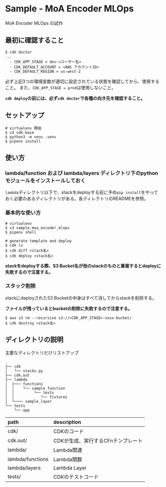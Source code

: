 # Sample - MoA Encoder MLOps

MoA Encoder MLOps の試作

## 最初に確認すること

```
$ cdk doctor
...
  - CDK_APP_STAGE = dev-<ユーザー名>
  - CDK_DEFAULT_ACCOUNT = <AWS アカウントID>
  - CDK_DEFAULT_REGION = us-west-2
```

必ず上記3つの環境変数が適切に設定されている状態を確認してから、使用すること。
また、`CDK_APP_STAGE = prod`は使用しないこと。

**`cdk deploy`の前には、必ず`cdk doctor`で各種の向き先を確認すること。**

## セットアップ

```
# virtualenv 開始
$ cd cdk-base
$ python3 -m venv .venv
$ pipenv install
```

## 使い方

### lambda/function および lambda/layers ディレクトリ下のpythonモジュールをインストールしておく

`lambda`ディレクトリ以下で、stackをdeployする前に予め`pip install`をやっておく必要のあるディレクトリがある。各ディレクトリのREADMEを参照。

### 基本的な使い方

```
# virtualenv
$ cd sample_moa_encoder_mlops
$ pipenv shell

# generate template and deploy
$ cdk ls
$ cdk diff <stack名>
$ cdk deploy <stack名>
```

**stackをdeployする際、S3 Bucket名が他のstackのものと重複するとdeployに失敗するので注意する。**

### スタック削除

stackにdeployされたS3 Bucketの中身はすべて消してからstackを削除する。

**ファイルが残っているとbucketの削除に失敗するので注意する。**

```
$ aws s3 rm --recursive s3://<CDK_APP_STAGE>-xxxx-bucket/
$ cdk destroy <stack名>
```

## ディレクトリの説明

主要なディレクトリだけリストアップ

```
.
├── cdk
│   └── stacks.py
├── cdk.out
├── lambda
│  ├─── functions
│  │    └── sample_function
│  │         └── tests
│  │            └── fixtures
│  └──── sample_layer
└── tests
    └── app
```

| path             | description                                                                        |
|:-----------------|:-----------------------------------------------------------------------------------|
| cdk/             | CDKのコード                                                                        |
| cdk.out/         | CDKが生成、実行するCFnテンプレート                                                    |
| lambda/          | Lambda関連                                                                        |
| lambda/functions | Lambda関数                                                                        |
| lambda/layers    | Lambda Layer                                                                     |
| tests/           | CDKのテストコード                                                                  |

